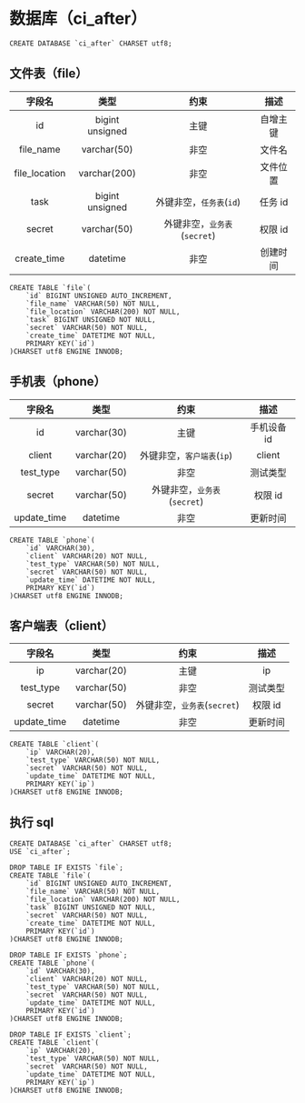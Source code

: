 # 数据库（ci_after）

```mysql
CREATE DATABASE `ci_after` CHARSET utf8;
```

## 文件表（file）

|    字段名     |      类型       |             约束             |   描述   |
| :-----------: | :-------------: | :--------------------------: | :------: |
|      id       | bigint unsigned |             主键             | 自增主键 |
|   file_name   |   varchar(50)   |             非空             |  文件名  |
| file_location |  varchar(200)   |             非空             | 文件位置 |
|     task      | bigint unsigned |   外键非空，`任务表`(`id`)   | 任务 id  |
|    secret     |   varchar(50)   | 外键非空，`业务表`(`secret`) | 权限 id  |
|  create_time  |    datetime     |             非空             | 创建时间 |

```mysql
CREATE TABLE `file`(
	`id` BIGINT UNSIGNED AUTO_INCREMENT,
    `file_name` VARCHAR(50) NOT NULL,
    `file_location` VARCHAR(200) NOT NULL,
    `task` BIGINT UNSIGNED NOT NULL,
    `secret` VARCHAR(50) NOT NULL,
    `create_time` DATETIME NOT NULL,
    PRIMARY KEY(`id`)
)CHARSET utf8 ENGINE INNODB;
```



## 手机表（phone）

|   字段名    |    类型     |             约束             |    描述     |
| :---------: | :---------: | :--------------------------: | :---------: |
|     id      | varchar(30) |             主键             | 手机设备 id |
|   client    | varchar(20) |  外键非空，`客户端表`(`ip`)  |   client    |
|  test_type  | varchar(50) |             非空             |  测试类型   |
|   secret    | varchar(50) | 外键非空，`业务表`(`secret`) |   权限 id   |
| update_time |  datetime   |             非空             |  更新时间   |

```mysql
CREATE TABLE `phone`(
	`id` VARCHAR(30),
    `client` VARCHAR(20) NOT NULL,
    `test_type` VARCHAR(50) NOT NULL,
    `secret` VARCHAR(50) NOT NULL,
    `update_time` DATETIME NOT NULL,
    PRIMARY KEY(`id`)
)CHARSET utf8 ENGINE INNODB;
```



## 客户端表（client）

|   字段名    |    类型     |             约束             |   描述   |
| :---------: | :---------: | :--------------------------: | :------: |
|     ip      | varchar(20) |             主键             |    ip    |
|  test_type  | varchar(50) |             非空             | 测试类型 |
|   secret    | varchar(50) | 外键非空，`业务表`(`secret`) | 权限 id  |
| update_time |  datetime   |             非空             | 更新时间 |

```mysql
CREATE TABLE `client`(
	`ip` VARCHAR(20),
    `test_type` VARCHAR(50) NOT NULL,
    `secret` VARCHAR(50) NOT NULL,
    `update_time` DATETIME NOT NULL,
    PRIMARY KEY(`ip`)
)CHARSET utf8 ENGINE INNODB;
```



## 执行 sql

```mysql
CREATE DATABASE `ci_after` CHARSET utf8;
USE `ci_after`;

DROP TABLE IF EXISTS `file`;
CREATE TABLE `file`(
	`id` BIGINT UNSIGNED AUTO_INCREMENT,
    `file_name` VARCHAR(50) NOT NULL,
    `file_location` VARCHAR(200) NOT NULL,
    `task` BIGINT UNSIGNED NOT NULL,
    `secret` VARCHAR(50) NOT NULL,
    `create_time` DATETIME NOT NULL,
    PRIMARY KEY(`id`)
)CHARSET utf8 ENGINE INNODB;

DROP TABLE IF EXISTS `phone`;
CREATE TABLE `phone`(
	`id` VARCHAR(30),
    `client` VARCHAR(20) NOT NULL,
    `test_type` VARCHAR(50) NOT NULL,
    `secret` VARCHAR(50) NOT NULL,
    `update_time` DATETIME NOT NULL,
    PRIMARY KEY(`id`)
)CHARSET utf8 ENGINE INNODB;

DROP TABLE IF EXISTS `client`;
CREATE TABLE `client`(
	`ip` VARCHAR(20),
    `test_type` VARCHAR(50) NOT NULL,
    `secret` VARCHAR(50) NOT NULL,
    `update_time` DATETIME NOT NULL,
    PRIMARY KEY(`ip`)
)CHARSET utf8 ENGINE INNODB;
```

